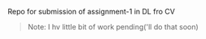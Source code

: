 Repo for submission of assignment-1 in DL fro CV

> Note: I hv little bit of work pending('ll do that soon)

